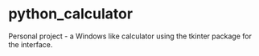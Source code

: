 # python_calculator
Personal project - a Windows like calculator using the tkinter package for the interface.
